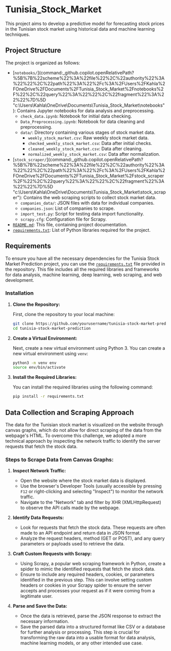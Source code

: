 # Tunisia_Stock_Market

This project aims to develop a predictive model for forecasting stock prices in the Tunisian stock market using historical data and machine learning techniques.

## Project Structure

The project is organized as follows:

- [`notebooks/`](command:_github.copilot.openRelativePath?%5B%7B%22scheme%22%3A%22file%22%2C%22authority%22%3A%22%22%2C%22path%22%3A%22%2Fc%3A%2FUsers%2FKahla%2FOneDrive%2FDocuments%2FTunisia_Stock_Market%2Fnotebooks%2F%22%2C%22query%22%3A%22%22%2C%22fragment%22%3A%22%22%7D%5D "c:\Users\Kahla\OneDrive\Documents\Tunisia_Stock_Market\notebooks\"): Contains Jupyter notebooks for data analysis and preprocessing.
  - `check_data.ipynb`: Notebook for initial data checking.
  - `Data_Preprocessing.ipynb`: Notebook for data cleaning and preprocessing.
  - `data/`: Directory containing various stages of stock market data.
    - `weekly_stock_market.csv`: Raw weekly stock market data.
    - `checked_weekly_stock_market.csv`: Data after initial checks.
    - `cleaned_weekly_stock_market.csv`: Data after cleaning.
    - `normalized_weekly_stock_market.csv`: Data after normalization.
- [`stock_scraper/`](command:_github.copilot.openRelativePath?%5B%7B%22scheme%22%3A%22file%22%2C%22authority%22%3A%22%22%2C%22path%22%3A%22%2Fc%3A%2FUsers%2FKahla%2FOneDrive%2FDocuments%2FTunisia_Stock_Market%2Fstock_scraper%2F%22%2C%22query%22%3A%22%22%2C%22fragment%22%3A%22%22%7D%5D "c:\Users\Kahla\OneDrive\Documents\Tunisia_Stock_Market\stock_scraper\"): Contains the web scraping scripts to collect stock market data.
  - `companies_data/`: JSON files with data for individual companies.
  - `companies.json`: List of companies to scrape.
  - `import_test.py`: Script for testing data import functionality.
  - `scrapy.cfg`: Configuration file for Scrapy.
- [`README.md`](command:_github.copilot.openRelativePath?%5B%7B%22scheme%22%3A%22file%22%2C%22authority%22%3A%22%22%2C%22path%22%3A%22%2Fc%3A%2FUsers%2FKahla%2FOneDrive%2FDocuments%2FTunisia_Stock_Market%2FREADME.md%22%2C%22query%22%3A%22%22%2C%22fragment%22%3A%22%22%7D%5D "c:\Users\Kahla\OneDrive\Documents\Tunisia_Stock_Market\README.md"): This file, containing project documentation.
- [`requirements.txt`](command:_github.copilot.openRelativePath?%5B%7B%22scheme%22%3A%22file%22%2C%22authority%22%3A%22%22%2C%22path%22%3A%22%2Fc%3A%2FUsers%2FKahla%2FOneDrive%2FDocuments%2FTunisia_Stock_Market%2Frequirements.txt%22%2C%22query%22%3A%22%22%2C%22fragment%22%3A%22%22%7D%5D "c:\Users\Kahla\OneDrive\Documents\Tunisia_Stock_Market\requirements.txt"): List of Python libraries required for the project.

## Requirements

To ensure you have all the necessary dependencies for the Tunisia Stock Market Prediction project, you can use the [`requirements.txt`](command:_github.copilot.openRelativePath?%5B%7B%22scheme%22%3A%22file%22%2C%22authority%22%3A%22%22%2C%22path%22%3A%22%2Fc%3A%2FUsers%2FKahla%2FOneDrive%2FDocuments%2FTunisia_Stock_Market%2Frequirements.txt%22%2C%22query%22%3A%22%22%2C%22fragment%22%3A%22%22%7D%5D "c:\Users\Kahla\OneDrive\Documents\Tunisia_Stock_Market\requirements.txt") file provided in the repository. This file includes all the required libraries and frameworks for data analysis, machine learning, deep learning, web scraping, and web development.

### Installation

1. **Clone the Repository:**

   First, clone the repository to your local machine:

   ```bash
   git clone https://github.com/yourusername/tunisia-stock-market-prediction.git
   cd tunisia-stock-market-prediction
   ```

2. **Create a Virtual Environment:**

   Next, create a new virtual environment using Python 3. You can create a new virtual environment using `venv`:

   ```bash
   python3 -m venv env
   source env/bin/activate
   ```

3. **Install the Required Libraries:**

   You can install the required libraries using the following command:

   ```bash
   pip install -r requirements.txt
   ```

## Data Collection and Scraping Approach

The data for the Tunisian stock market is visualized on the website through canvas graphs, which do not allow for direct scraping of the data from the webpage's HTML. To overcome this challenge, we adopted a more technical approach by inspecting the network traffic to identify the server requests that fetch the stock data.

### Steps to Scrape Data from Canvas Graphs:

1. **Inspect Network Traffic:**
   - Open the website where the stock market data is displayed.
   - Use the browser's Developer Tools (usually accessible by pressing `F12` or right-clicking and selecting "Inspect") to monitor the network traffic.
   - Navigate to the "Network" tab and filter by XHR (XMLHttpRequest) to observe the API calls made by the webpage.

2. **Identify Data Requests:**
   - Look for requests that fetch the stock data. These requests are often made to an API endpoint and return data in JSON format.
   - Analyze the request headers, method (GET or POST), and any query parameters or payloads used to retrieve the data.

3. **Craft Custom Requests with Scrapy:**
   - Using Scrapy, a popular web scraping framework in Python, create a spider to mimic the identified requests that fetch the stock data.
   - Ensure to include any required headers, cookies, or parameters identified in the previous step. This can involve setting custom headers or cookies in your Scrapy spider to ensure the server accepts and processes your request as if it were coming from a legitimate user.

4. **Parse and Save the Data:**
   - Once the data is retrieved, parse the JSON response to extract the necessary information.
   - Save the parsed data into a structured format like CSV or a database for further analysis or processing. This step is crucial for transforming the raw data into a usable format for data analysis, machine learning models, or any other intended use case.
